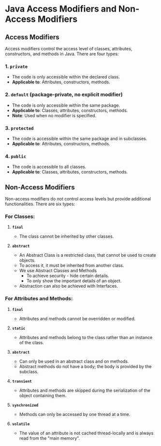 # Java Access Modifiers and Non-Access Modifiers

## Access Modifiers

Access modifiers control the access level of classes, attributes, constructors, and methods in Java. There are four types:

### 1. `private`
- The code is only accessible within the declared class.
- **Applicable to**: Attributes, constructors, methods.

### 2. `default` (package-private, no explicit modifier)
- The code is only accessible within the same package.
- **Applicable to**: Classes, attributes, constructors, methods.
- **Note**: Used when no modifier is specified.

### 3. `protected`
- The code is accessible within the same package and in subclasses.
- **Applicable to**: Attributes, constructors, methods.

### 4. `public`
- The code is accessible to all classes.
- **Applicable to**: Classes, attributes, constructors, methods.

## Non-Access Modifiers

Non-access modifiers do not control access levels but provide additional functionalities. There are six types:

### For Classes:
1. **`final`**
    - The class cannot be inherited by other classes.

2. **`abstract`**
    - An Abstract Class is a restricted class, that cannot be used to create objects.
    - To access it, it must be inherited from another class.
    - We use Abstract Classes and Methods
      - To achieve security - hide certain details.
      - To only show the important details of an object.
    - Abstraction can also be achieved with Interfaces.

### For Attributes and Methods:
1. **`final`**
    - Attributes and methods cannot be overridden or modified.

2. **`static`**
    - Attributes and methods belong to the class rather than an instance of the class.

3. **`abstract`**
    - Can only be used in an abstract class and on methods.
    - Abstract methods do not have a body; the body is provided by the subclass.

4. **`transient`**
    - Attributes and methods are skipped during the serialization of the object containing them.

5. **`synchronized`**
    - Methods can only be accessed by one thread at a time.

6. **`volatile`**
    - The value of an attribute is not cached thread-locally and is always read from the "main memory".
